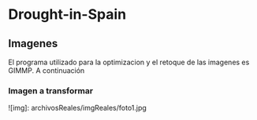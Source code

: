 # Drought-in-Spain
## Imagenes 
El programa utilizado para la optimizacion y el retoque de las imagenes es GIMMP. A continuación 
### Imagen a transformar
![img]: archivosReales/imgReales/foto1.jpg 


